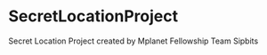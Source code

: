 SecretLocationProject
=====================

Secret Location Project created by Mplanet Fellowship Team Sipbits
